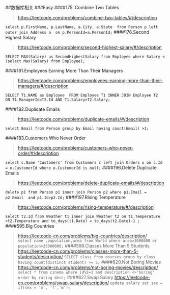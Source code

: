 ##数据库相关
###Easy
####175. Combine Two Tables
><https://leetcode.com/problems/combine-two-tables/#/description>
	
 ``
select p.FirstName, p.LastName, a.City, a.State 
from Person p left outer join Address a 
                on p.PersonId=a.PersonId;
 `` 
####176.Second Highest Salary
><https://leetcode.com/problems/second-highest-salary/#/description>

``SELECT MAX(Salary) as SecondHighestSalary
from Employee
where Salary <
(select Max(Salary) from Employee);
``

####181.Employees Earning More Than Their Managers
><https://leetcode.com/problems/employees-earning-more-than-their-managers/#/description>

``
SELECT T1.NAME as Employee 
FROM Employee T1 INNER JOIN Employee T2 
ON T1.ManagerId=T2.Id AND T1.Salary>T2.Salary;
``

####182.Duplicate Emails
><https://leetcode.com/problems/duplicate-emails/#/description>
 
 ``
 select Email from Person group by Email having count(Email) >1;
 ``
 
####183.Customers Who Never Order
><https://leetcode.com/problems/customers-who-never-order/#/description>

``
select c.Name 'Customers'
from Customers c left join Orders o
    on c.Id = o.CustomerId
where o.CustomerId is null;
``
####196.Delete Duplicate Emails
><https://leetcode.com/problems/delete-duplicate-emails/#/description>

``
delete p1 from Person p1 inner join Person p2
where p1.Email = p2.Email 
and p1.Id>p2.Id;
``
####197.Rising Temperature
><https://leetcode.com/problems/rising-temperature/#/description>

``
select t2.Id
 from Weather t1 inner join Weather t2
 on t1.Temperature <t2.Temperature
 and to_days(t1.Date) = to_days(t2.Date)-1 ;
``
####595.Big Countries
><https://leetcode-cn.com/problems/big-countries/description/>  
``
select name ,population,area from World where area>3000000 or population>25000000;
``
####596.Classes More Than 5 Students
><https://leetcode-cn.com/problems/classes-more-than-5-students/description/>
``
SELECT class from courses group by class having count(distinct student) >= 5;
``
####620.Not Boring Movies
><https://leetcode-cn.com/problems/not-boring-movies/description/>
``
select * from cinema where id%2=1 and description <>'boring' order by rating desc;
``
####627.Swap Salary
><https://leetcode-cn.com/problems/swap-salary/description/>
``
update salary set sex = if(sex = 'm', 'f','m');
``


